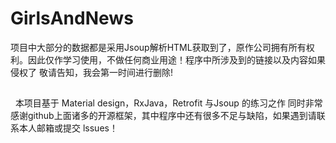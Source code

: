 # GirlsAndNews
  项目中大部分的数据都是采用Jsoup解析HTML获取到了，原作公司拥有所有权利。因此仅作学习使用，不做任何商业用途！程序中所涉及到的链接以及内容如果侵权了 敬请告知，我会第一时间进行删除!
##
   本项目基于 Material design，RxJava，Retrofit 与Jsoup 的练习之作 同时非常感谢github上面诸多的开源框架，其中程序中还有很多不足与缺陷，如果遇到请联系本人邮箱或提交 lssues！
